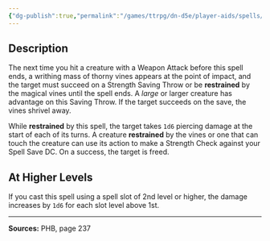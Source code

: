 ```yaml
---
{"dg-publish":true,"permalink":"/games/ttrpg/dn-d5e/player-aids/spells/level-1/ensnaring-strike/","tags":["TTRPG/DND/5e","verbal","concentration","Spell"],"noteIcon":""}
---
```



## Description
The next time you hit a creature with a Weapon Attack before this spell ends, a writhing mass of thorny vines appears at the point of impact, and the target must succeed on a Strength Saving Throw or be **restrained** by the magical vines until the spell ends.
A *large* or larger creature has advantage on this Saving Throw.
If the target succeeds on the save, the vines shrivel away.

While **restrained** by this spell, the target takes `1d6` piercing damage at the start of each of its turns.
A creature **restrained** by the vines or one that can touch the creature can use its action to make a Strength Check against your Spell Save DC.
On a success, the target is freed.

## At Higher Levels
If you cast this spell using a spell slot of 2nd level or higher, the damage increases by `1d6` for each slot level above 1st.

---

**Sources:** PHB, page 237
